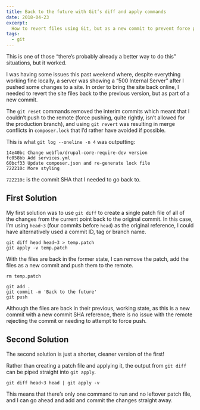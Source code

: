```yaml
---
title: Back to the future with Git’s diff and apply commands
date: 2018-04-23
excerpt:
  How to revert files using Git, but as a new commit to prevent force pushing.
tags:
  - git
---
```


This is one of those “there’s probably already a better way to do this”
situations, but it worked.

I was having some issues this past weekend where, despite everything working
fine locally, a server was showing a “500 Internal Server” after I pushed some
changes to a site. In order to bring the site back online, I needed to revert
the site files back to the previous version, but as part of a new commit.

The `git reset` commands removed the interim commits which meant that I couldn’t
push to the remote (force pushing, quite rightly, isn’t allowed for the
production branch), and using `git revert` was resulting in merge conflicts in
`composer.lock` that I’d rather have avoided if possible.

This is what `git log --oneline -n 4` was outputting:

```
14e40bc Change webflo/drupal-core-require-dev version
fc058bb Add services.yml
60bcf33 Update composer.json and re-generate lock file
722210c More styling
```

`722210c` is the commit SHA that I needed to go back to.

## First Solution

My first solution was to use `git diff` to create a single patch file of all of
the changes from the current point back to the original commit. In this case,
I’m using `head~3` (four commits before `head`) as the original reference, I
could have alternatively used a commit ID, tag or branch name.

```
git diff head head~3 > temp.patch
git apply -v temp.patch
```

With the files are back in the former state, I can remove the patch, add the
files as a new commit and push them to the remote.

```
rm temp.patch

git add .
git commit -m 'Back to the future'
git push
```

Although the files are back in their previous, working state, as this is a new
commit with a new commit SHA reference, there is no issue with the remote
rejecting the commit or needing to attempt to force push.

## Second Solution

The second solution is just a shorter, cleaner version of the first!

Rather than creating a patch file and applying it, the output from `git diff`
can be piped straight into `git apply`.

```
git diff head~3 head | git apply -v
```

This means that there’s only one command to run and no leftover patch file, and
I can go ahead and add and commit the changes straight away.
